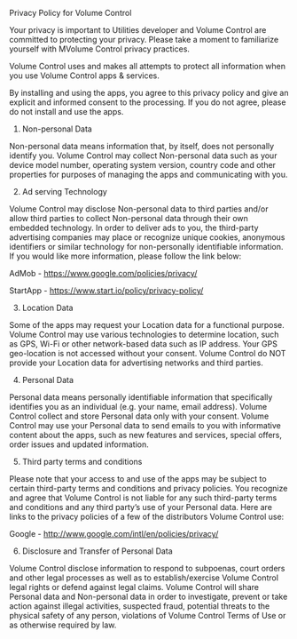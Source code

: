 Privacy Policy for Volume Control



Your privacy is important to Utilities developer and Volume Control are committed to protecting your privacy. Please take a moment to familiarize yourself with MVolume Control privacy practices.



Volume Control uses and makes all attempts to protect all information when you use Volume Control apps & services.



By installing and using the apps, you agree to this privacy policy and give an explicit and informed consent to the processing. If you do not agree, please do not install and use the apps.



1. Non-personal Data

Non-personal data means information that, by itself, does not personally identify you. Volume Control may collect Non-personal data such as your device model number, operating system version, country code and other properties for purposes of managing the apps and communicating with you.



2. Ad serving Technology

Volume Control may disclose Non-personal data to third parties and/or allow third parties to collect Non-personal data through their own embedded technology. In order to deliver ads to you, the third-party advertising companies may place or recognize unique cookies, anonymous identifiers or similar technology for non-personally identifiable information. If you would like more information, please follow the link below:

AdMob - https://www.google.com/policies/privacy/

StartApp - https://www.start.io/policy/privacy-policy/



3. Location Data

Some of the apps may request your Location data for a functional purpose. Volume Control may use various technologies to determine location, such as GPS, Wi-Fi or other network-based data such as IP address. Your GPS geo-location is not accessed without your consent. Volume Control do NOT provide your Location data for advertising networks and third parties.



4. Personal Data

Personal data means personally identifiable information that specifically identifies you as an individual (e.g. your name, email address). Volume Control collect and store Personal data only with your consent. Volume Control may use your Personal data to send emails to you with informative content about the apps, such as new features and services, special offers, order issues and updated information.



5. Third party terms and conditions

Please note that your access to and use of the apps may be subject to certain third-party terms and conditions and privacy policies. You recognize and agree that Volume Control is not liable for any such third-party terms and conditions and any third party’s use of your Personal data. Here are links to the privacy policies of a few of the distributors Volume Control use:

Google - http://www.google.com/intl/en/policies/privacy/



6. Disclosure and Transfer of Personal Data

Volume Control disclose information to respond to subpoenas, court orders and other legal processes as well as to establish/exercise Volume Control legal rights or defend against legal claims. Volume Control will share Personal data and Non-personal data in order to investigate, prevent or take action against illegal activities, suspected fraud, potential threats to the physical safety of any person, violations of Volume Control Terms of Use or as otherwise required by law.

